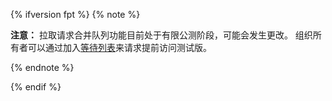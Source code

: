 {% ifversion fpt %}
{% note %}

**注意：** 拉取请求合并队列功能目前处于有限公测阶段，可能会发生更改。 组织所有者可以通过加入[等待列表](https://github.com/features/merge-queue/signup)来请求提前访问测试版。

{% endnote %}

{% endif %}
